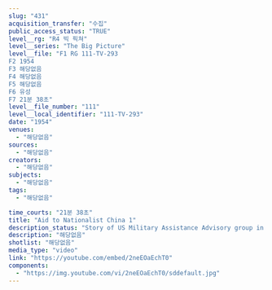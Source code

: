 ```yaml
---
slug: "431"
acquisition_transfer: "수집"
public_access_status: "TRUE"
level__rg: "R4 빅 픽쳐"
level__series: "The Big Picture"
level__file: "F1 RG 111-TV-293
F2 1954
F3 해당없음
F4 해당없음
F5 해당없음
F6 유성
F7 21분 38초"
level__file_number: "111"
level__local_identifier: "111-TV-293"
date: "1954"
venues: 
  - "해당없음"
sources: 
  - "해당없음"
creators: 
  - "해당없음"
subjects: 
  - "해당없음"
tags: 
  - "해당없음"

time_courts: "21분 38초"
title: "Aid to Nationalist China 1"
description_status: "Story of US Military Assistance Advisory group in Formosa. Chinese Army training and commandos executing amphibious landing is featured."
description: "해당없음"
shotlist: "해당없음"
media_type: "video"
link: "https://youtube.com/embed/2neEOaEchT0"
components: 
  - "https://img.youtube.com/vi/2neEOaEchT0/sddefault.jpg"
---
```

